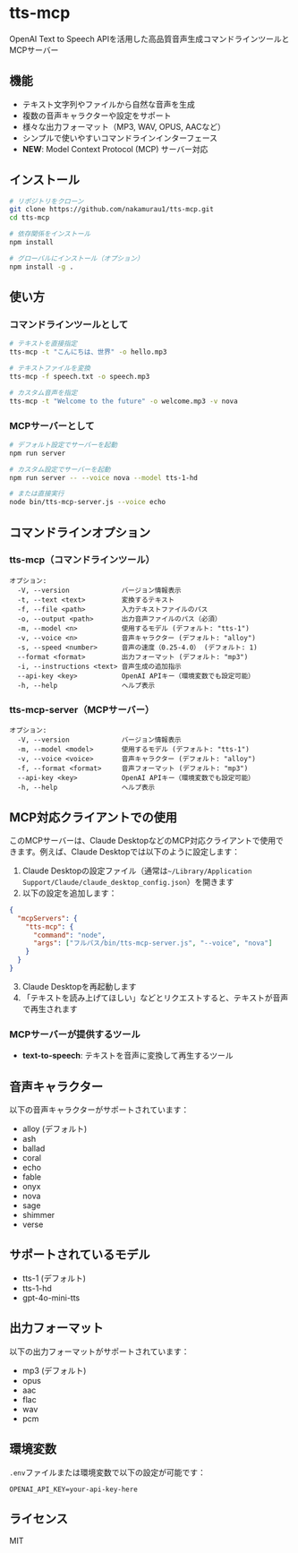 # tts-mcp

OpenAI Text to Speech APIを活用した高品質音声生成コマンドラインツールとMCPサーバー

## 機能

- テキスト文字列やファイルから自然な音声を生成
- 複数の音声キャラクターや設定をサポート
- 様々な出力フォーマット（MP3, WAV, OPUS, AACなど）
- シンプルで使いやすいコマンドラインインターフェース
- **NEW**: Model Context Protocol (MCP) サーバー対応

## インストール

```bash
# リポジトリをクローン
git clone https://github.com/nakamurau1/tts-mcp.git
cd tts-mcp

# 依存関係をインストール
npm install

# グローバルにインストール（オプション）
npm install -g .
```

## 使い方

### コマンドラインツールとして

```bash
# テキストを直接指定
tts-mcp -t "こんにちは、世界" -o hello.mp3

# テキストファイルを変換
tts-mcp -f speech.txt -o speech.mp3

# カスタム音声を指定
tts-mcp -t "Welcome to the future" -o welcome.mp3 -v nova
```

### MCPサーバーとして

```bash
# デフォルト設定でサーバーを起動
npm run server

# カスタム設定でサーバーを起動
npm run server -- --voice nova --model tts-1-hd

# または直接実行
node bin/tts-mcp-server.js --voice echo
```

## コマンドラインオプション

### tts-mcp（コマンドラインツール）

```
オプション:
  -V, --version             バージョン情報表示
  -t, --text <text>         変換するテキスト
  -f, --file <path>         入力テキストファイルのパス
  -o, --output <path>       出力音声ファイルのパス（必須）
  -m, --model <n>           使用するモデル (デフォルト: "tts-1")
  -v, --voice <n>           音声キャラクター (デフォルト: "alloy")
  -s, --speed <number>      音声の速度（0.25-4.0） (デフォルト: 1)
  --format <format>         出力フォーマット (デフォルト: "mp3")
  -i, --instructions <text> 音声生成の追加指示
  --api-key <key>           OpenAI APIキー（環境変数でも設定可能）
  -h, --help                ヘルプ表示
```

### tts-mcp-server（MCPサーバー）

```
オプション:
  -V, --version             バージョン情報表示
  -m, --model <model>       使用するモデル (デフォルト: "tts-1")
  -v, --voice <voice>       音声キャラクター (デフォルト: "alloy")
  -f, --format <format>     音声フォーマット (デフォルト: "mp3")
  --api-key <key>           OpenAI APIキー（環境変数でも設定可能）
  -h, --help                ヘルプ表示
```

## MCP対応クライアントでの使用

このMCPサーバーは、Claude DesktopなどのMCP対応クライアントで使用できます。例えば、Claude Desktopでは以下のように設定します：

1. Claude Desktopの設定ファイル（通常は`~/Library/Application Support/Claude/claude_desktop_config.json`）を開きます
2. 以下の設定を追加します：

```json
{
  "mcpServers": {
    "tts-mcp": {
      "command": "node",
      "args": ["フルパス/bin/tts-mcp-server.js", "--voice", "nova"]
    }
  }
}
```

3. Claude Desktopを再起動します
4. 「テキストを読み上げてほしい」などとリクエストすると、テキストが音声で再生されます

### MCPサーバーが提供するツール

- **text-to-speech**: テキストを音声に変換して再生するツール

## 音声キャラクター

以下の音声キャラクターがサポートされています：
- alloy (デフォルト)
- ash
- ballad
- coral
- echo
- fable
- onyx
- nova
- sage
- shimmer
- verse

## サポートされているモデル

- tts-1 (デフォルト)
- tts-1-hd
- gpt-4o-mini-tts

## 出力フォーマット

以下の出力フォーマットがサポートされています：
- mp3 (デフォルト)
- opus
- aac
- flac
- wav
- pcm

## 環境変数

`.env`ファイルまたは環境変数で以下の設定が可能です：

```
OPENAI_API_KEY=your-api-key-here
```

## ライセンス

MIT
